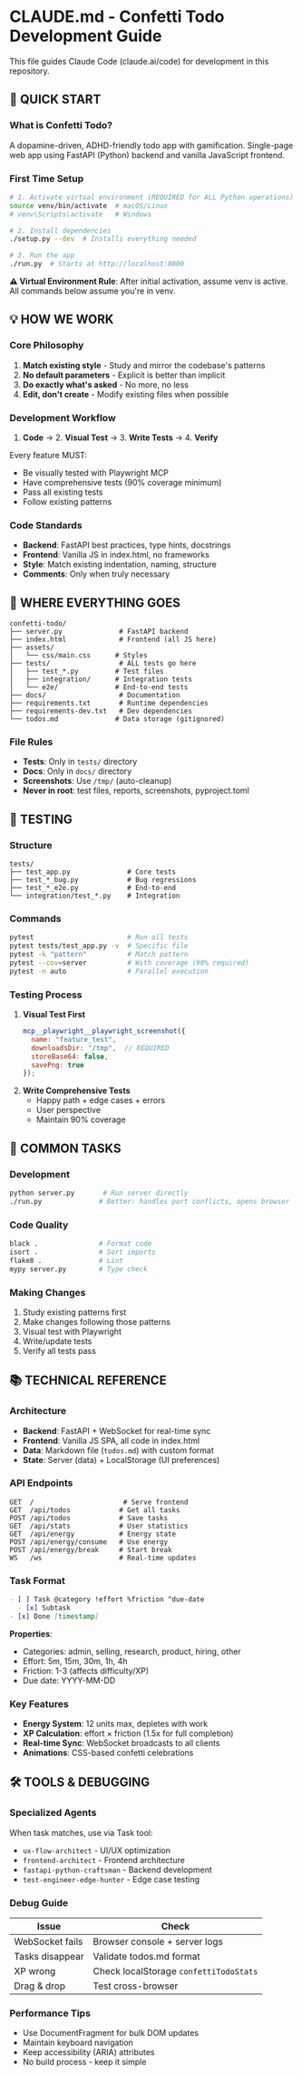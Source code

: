 # CLAUDE.md - Confetti Todo Development Guide

This file guides Claude Code (claude.ai/code) for development in this repository.

## 🚀 QUICK START

### What is Confetti Todo?
A dopamine-driven, ADHD-friendly todo app with gamification. Single-page web app using FastAPI (Python) backend and vanilla JavaScript frontend.

### First Time Setup
```bash
# 1. Activate virtual environment (REQUIRED for ALL Python operations)
source venv/bin/activate  # macOS/Linux
# venv\Scripts\activate   # Windows

# 2. Install dependencies
./setup.py --dev  # Installs everything needed

# 3. Run the app
./run.py  # Starts at http://localhost:8000
```

**⚠️ Virtual Environment Rule**: After initial activation, assume venv is active. All commands below assume you're in venv.

## 💡 HOW WE WORK

### Core Philosophy
1. **Match existing style** - Study and mirror the codebase's patterns
2. **No default parameters** - Explicit is better than implicit
3. **Do exactly what's asked** - No more, no less
4. **Edit, don't create** - Modify existing files when possible

### Development Workflow
1. **Code** → 2. **Visual Test** → 3. **Write Tests** → 4. **Verify**

Every feature MUST:
- Be visually tested with Playwright MCP
- Have comprehensive tests (90% coverage minimum)
- Pass all existing tests
- Follow existing patterns

### Code Standards
- **Backend**: FastAPI best practices, type hints, docstrings
- **Frontend**: Vanilla JS in index.html, no frameworks
- **Style**: Match existing indentation, naming, structure
- **Comments**: Only when truly necessary

## 📁 WHERE EVERYTHING GOES

```
confetti-todo/
├── server.py              # FastAPI backend
├── index.html             # Frontend (all JS here)
├── assets/
│   └── css/main.css      # Styles
├── tests/                 # ALL tests go here
│   ├── test_*.py         # Test files
│   ├── integration/      # Integration tests
│   └── e2e/              # End-to-end tests
├── docs/                  # Documentation
├── requirements.txt       # Runtime dependencies
├── requirements-dev.txt   # Dev dependencies
└── todos.md              # Data storage (gitignored)
```

### File Rules
- **Tests**: Only in `tests/` directory
- **Docs**: Only in `docs/` directory  
- **Screenshots**: Use `/tmp/` (auto-cleanup)
- **Never in root**: test files, reports, screenshots, pyproject.toml

## 🧪 TESTING

### Structure
```
tests/
├── test_app.py              # Core tests
├── test_*_bug.py            # Bug regressions
├── test_*_e2e.py            # End-to-end
└── integration/test_*.py    # Integration
```

### Commands
```bash
pytest                       # Run all tests
pytest tests/test_app.py -v  # Specific file
pytest -k "pattern"          # Match pattern
pytest --cov=server          # With coverage (90% required)
pytest -n auto               # Parallel execution
```

### Testing Process
1. **Visual Test First**
   ```javascript
   mcp__playwright__playwright_screenshot({
     name: "feature_test",
     downloadsDir: "/tmp",  // REQUIRED
     storeBase64: false,
     savePng: true
   });
   ```
2. **Write Comprehensive Tests**
   - Happy path + edge cases + errors
   - User perspective
   - Maintain 90% coverage

## 🔧 COMMON TASKS

### Development
```bash
python server.py       # Run server directly
./run.py              # Better: handles port conflicts, opens browser
```

### Code Quality
```bash
black .               # Format code
isort .               # Sort imports  
flake8 .              # Lint
mypy server.py        # Type check
```

### Making Changes
1. Study existing patterns first
2. Make changes following those patterns
3. Visual test with Playwright
4. Write/update tests
5. Verify all tests pass

## 📚 TECHNICAL REFERENCE

### Architecture
- **Backend**: FastAPI + WebSocket for real-time sync
- **Frontend**: Vanilla JS SPA, all code in index.html
- **Data**: Markdown file (`todos.md`) with custom format
- **State**: Server (data) + LocalStorage (UI preferences)

### API Endpoints
```
GET  /                      # Serve frontend
GET  /api/todos            # Get all tasks
POST /api/todos            # Save tasks
GET  /api/stats            # User statistics
GET  /api/energy           # Energy state
POST /api/energy/consume   # Use energy
POST /api/energy/break     # Start break
WS   /ws                   # Real-time updates
```

### Task Format
```markdown
- [ ] Task @category !effort %friction ^due-date
  - [x] Subtask
- [x] Done [timestamp]
```

**Properties**:
- Categories: admin, selling, research, product, hiring, other
- Effort: 5m, 15m, 30m, 1h, 4h  
- Friction: 1-3 (affects difficulty/XP)
- Due date: YYYY-MM-DD

### Key Features
- **Energy System**: 12 units max, depletes with work
- **XP Calculation**: effort × friction (1.5x for full completion)
- **Real-time Sync**: WebSocket broadcasts to all clients
- **Animations**: CSS-based confetti celebrations

## 🛠 TOOLS & DEBUGGING

### Specialized Agents
When task matches, use via Task tool:
- `ux-flow-architect` - UI/UX optimization
- `frontend-architect` - Frontend architecture  
- `fastapi-python-craftsman` - Backend development
- `test-engineer-edge-hunter` - Edge case testing

### Debug Guide
| Issue | Check |
|-------|-------|
| WebSocket fails | Browser console + server logs |
| Tasks disappear | Validate todos.md format |
| XP wrong | Check localStorage `confettiTodoStats` |
| Drag & drop | Test cross-browser |

### Performance Tips
- Use DocumentFragment for bulk DOM updates
- Maintain keyboard navigation
- Keep accessibility (ARIA) attributes
- No build process - keep it simple